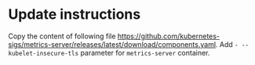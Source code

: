 # Update instructions

Copy the content of following file https://github.com/kubernetes-sigs/metrics-server/releases/latest/download/components.yaml.
Add `- --kubelet-insecure-tls` parameter for  `metrics-server` container.

